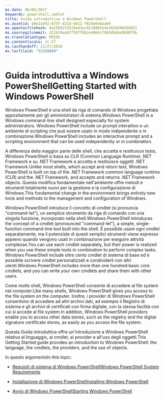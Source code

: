 ```yaml
---
ms.date: 06/05/2017
keywords: powershell,cmdlet
title: Guida introduttiva a Windows PowerShell
ms.assetid: b0e2ad92-875f-421d-b612-f624e644aa69
ms.openlocfilehash: 8a158427d319e43ec011898fe4e1826d48d5b951
ms.sourcegitcommit: 221b7daab7f597f8b2e4864cf9b5d9dda9b9879b
ms.translationtype: MTE95
ms.contentlocale: it-IT
ms.lasthandoff: 11/27/2018
ms.locfileid: "52320840"
---
```

# <a name="getting-started-with-windows-powershell"></a><span data-ttu-id="348c2-103">Guida introduttiva a Windows PowerShell</span><span class="sxs-lookup"><span data-stu-id="348c2-103">Getting Started with Windows PowerShell</span></span>
<span data-ttu-id="348c2-104">Windows PowerShell è una shell da riga di comando di Windows progettata appositamente per gli amministratori di sistema.</span><span class="sxs-lookup"><span data-stu-id="348c2-104">Windows PowerShell is a Windows command-line shell designed especially for system administrators.</span></span> <span data-ttu-id="348c2-105">Windows PowerShell include un prompt interattivo e un ambiente di scripting che può essere usato in modo indipendente o in combinazione.</span><span class="sxs-lookup"><span data-stu-id="348c2-105">Windows PowerShell includes an interactive prompt and a scripting environment that can be used independently or in combination.</span></span>

<span data-ttu-id="348c2-106">A differenza della maggior parte delle shell, che accetta e restituisce testo, Windows PowerShell si basa su CLR (Common Language Runtime) .NET Framework e su .NET Framework e accetta e restituisce oggetti .NET Framework.</span><span class="sxs-lookup"><span data-stu-id="348c2-106">Unlike most shells, which accept and return text, Windows PowerShell is built on top of the .NET Framework common language runtime (CLR) and the .NET Framework, and accepts and returns .NET Framework objects.</span></span> <span data-ttu-id="348c2-107">Questa modifica fondamentale nell'ambiente offre metodi e strumenti totalmente nuovi per la gestione e la configurazione di Windows.</span><span class="sxs-lookup"><span data-stu-id="348c2-107">This fundamental change in the environment brings entirely new tools and methods to the management and configuration of Windows.</span></span>

<span data-ttu-id="348c2-108">Windows PowerShell introduce il concetto di cmdlet (si pronuncia "command-let"), un semplice strumento da riga di comando con una singola funzione, incorporato nella shell.</span><span class="sxs-lookup"><span data-stu-id="348c2-108">Windows PowerShell introduces the concept of a cmdlet (pronounced "command-let"), a simple, single-function command-line tool built into the shell.</span></span> <span data-ttu-id="348c2-109">È possibile usare ogni cmdlet separatamente, ma il potenziale di questi semplici strumenti viene espresso appieno quando vengono usati in combinazione per eseguire attività complesse.</span><span class="sxs-lookup"><span data-stu-id="348c2-109">You can use each cmdlet separately, but their power is realized when you use these simple tools in combination to perform complex tasks.</span></span> <span data-ttu-id="348c2-110">Windows PowerShell include oltre cento cmdlet di sistema di base ed è possibile scrivere cmdlet personalizzati e condividerli con altri utenti.</span><span class="sxs-lookup"><span data-stu-id="348c2-110">Windows PowerShell includes more than one hundred basic core cmdlets, and you can write your own cmdlets and share them with other users.</span></span>

<span data-ttu-id="348c2-111">Come molte shell, Windows PowerShell consente di accedere al file system nel computer.</span><span class="sxs-lookup"><span data-stu-id="348c2-111">Like many shells, Windows PowerShell gives you access to the file system on the computer.</span></span> <span data-ttu-id="348c2-112">Inoltre, i *provider* di Windows PowerShell consentono di accedere ad altri archivi dati, ad esempio il Registro di sistema e gli archivi di certificati con firma digitale, con la stessa facilità con cui si accede al file system.</span><span class="sxs-lookup"><span data-stu-id="348c2-112">In addition, Windows PowerShell *providers* enable you to access other data stores, such as the registry and the digital signature certificate stores, as easily as you access the file system.</span></span>

<span data-ttu-id="348c2-113">Questa Guida introduttiva offre un'introduzione a Windows PowerShell relativa al linguaggio, ai cmdlet, ai provider e all'uso degli oggetti.</span><span class="sxs-lookup"><span data-stu-id="348c2-113">This Getting Started guide provides an introduction to Windows PowerShell: the language, the cmdlets, the providers, and the use of objects.</span></span>

<span data-ttu-id="348c2-114">In questo argomento</span><span class="sxs-lookup"><span data-stu-id="348c2-114">In this topic:</span></span>

- [<span data-ttu-id="348c2-115">Requisiti di sistema di Windows PowerShell</span><span class="sxs-lookup"><span data-stu-id="348c2-115">Windows PowerShell System Requirements</span></span>](../setup/Windows-PowerShell-System-Requirements.md)

- [<span data-ttu-id="348c2-116">Installazione di Windows PowerShell</span><span class="sxs-lookup"><span data-stu-id="348c2-116">Installing Windows PowerShell</span></span>](../setup/Installing-Windows-PowerShell.md)

- [<span data-ttu-id="348c2-117">Avvio di Windows PowerShell</span><span class="sxs-lookup"><span data-stu-id="348c2-117">Starting Windows PowerShell</span></span>](../setup/Starting-Windows-PowerShell.md)
